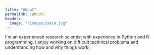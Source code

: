 ```yaml
---
title: "About"
permalink: /about/
header:
  image: "/images/zakim.jpg"
---
```


I'm an experienced research scientist with experience in Python and R programming.  I enjoy working on difficult technical problems and understanding how and why things work!
